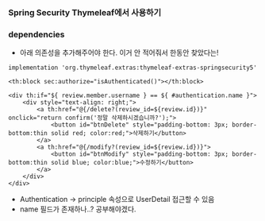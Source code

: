 ### Spring Security Thymeleaf에서 사용하기

### dependencies
* 아래 의존성을 추가해주어야 한다. 이거 안 적어줘서 한동안 찾았다는!
```
implementation 'org.thymeleaf.extras:thymeleaf-extras-springsecurity5'
```
```
<th:block sec:authorize="isAuthenticated()"></th:block>
```

```
<div th:if="${ review.member.username } == ${ #authentication.name }">
    <div style="text-align: right;">
        <a th:href="@{/delete?(review_id=${review.id})}" onclick="return confirm('정말 삭제하시겠습니까?');">
            <button id="btnDelete" style="padding-bottom: 3px; border-bottom:thin solid red; color:red;">삭제하기</button>
        </a>
        <a th:href="@{/modify?(review_id=${review.id})}">
            <button id="btnModify" style="padding-bottom: 3px; border-bottom:thin solid blue; color:blue;">수정하기</button>
        </a>
    </div>
</div>
```

* Authentication -> principle 속성으로 UserDetail 접근할 수 있음
* name 필드가 존재하나..? 공부해야겠다.